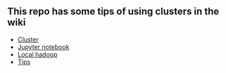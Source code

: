 ## This repo has some tips of using clusters in the wiki

* [Cluster](https://github.com/hurleyLi/Cluster/wiki/Cluster)
* [Jupyter notebook](https://github.com/hurleyLi/Cluster/wiki/Jupyter-notebook)
* [Local hadoop](https://github.com/hurleyLi/Cluster/wiki/Local-Hadoop)
* [Tips](https://github.com/hurleyLi/Cluster/wiki/Tips)
